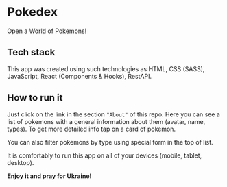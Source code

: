 # Pokedex 

Open a World of Pokemons! 

## Tech stack

This app was created using such technologies as HTML, CSS (SASS), JavaScript, React (Components & Hooks), RestAPI.

## How to run it

Just click on the link in the section `"About"` of this repo. Here you can see a list of pokemons with a general information about them (avatar, name, types).
To get more detailed info tap on a card of pokemon. 

You can also filter pokemons by type using special form in the top of list.

It is comfortably to run this app on all of your devices (mobile, tablet, desktop).

**Enjoy it and pray for Ukraine!**
